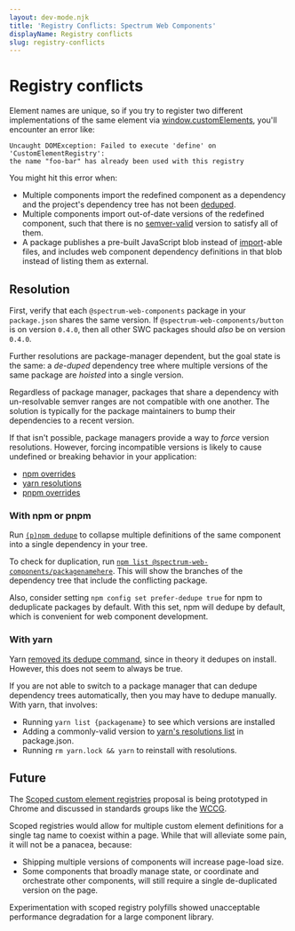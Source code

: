 ```yaml
---
layout: dev-mode.njk
title: 'Registry Conflicts: Spectrum Web Components'
displayName: Registry conflicts
slug: registry-conflicts
---
```


# Registry conflicts

Element names are unique, so if you try to register two different implementations of the same element via [window.customElements](https://developer.mozilla.org/en-US/docs/Web/API/Window/customElements), you'll encounter an error like:

```
Uncaught DOMException: Failed to execute 'define' on 'CustomElementRegistry':
the name "foo-bar" has already been used with this registry
```

You might hit this error when:

-   Multiple components import the redefined component as a dependency and the project's dependency tree has not been [deduped](https://docs.npmjs.com/cli/v9/commands/npm-dedupe?v=true).
-   Multiple components import out-of-date versions of the redefined component, such that there is no [semver-valid](https://docs.npmjs.com/about-semantic-versioning) version to satisfy all of them.
-   A package publishes a pre-built JavaScript blob instead of [import](https://developer.mozilla.org/en-US/docs/web/javascript/reference/statements/import)-able files, and includes web component dependency definitions in that blob instead of listing them as external.

## Resolution

First, verify that each `@spectrum-web-components` package in your `package.json` shares the same version. If `@spectrum-web-components/button` is on version `0.4.0`, then all other SWC packages should _also_ be on version `0.4.0`.

Further resolutions are package-manager dependent, but the goal state is the same: a _de-duped_ dependency tree where multiple versions of the same package are _hoisted_ into a single version.

Regardless of package manager, packages that share a dependency with un-resolvable semver ranges are not compatible with one another. The solution is typically for the package maintainers to bump their dependencies to a recent version.

If that isn't possible, package managers provide a way to _force_ version resolutions. However, forcing incompatible versions is likely to cause undefined or breaking behavior in your application:

-   [npm overrides](https://docs.npmjs.com/cli/v8/configuring-npm/package-json#overrides)
-   [yarn resolutions](https://classic.yarnpkg.com/lang/en/docs/selective-version-resolutions/)
-   [pnpm overrides](https://pnpm.io/package_json#pnpmoverrides)

### With npm or pnpm

Run [`(p)npm dedupe`](https://docs.npmjs.com/cli/v9/commands/npm-dedupe?v=true) to collapse multiple definitions of the same component into a single dependency in your tree.

To check for duplication, run [`npm list @spectrum-web-components/packagenamehere`](https://docs.npmjs.com/cli/v8/commands/npm-ls?v=true). This will show the branches of the dependency tree that include the conflicting package.

Also, consider setting `npm config set prefer-dedupe true` for npm to deduplicate packages by default. With this set, npm will dedupe by default, which is convenient for web component development.

### With yarn

Yarn [removed its dedupe command](https://classic.yarnpkg.com/en/docs/cli/dedupe), since in theory it dedupes on install. However, this does not seem to always be true.

If you are not able to switch to a package manager that can dedupe dependency trees automatically, then you may have to dedupe manually. With yarn, that involves:

-   Running `yarn list {packagename}` to see which versions are installed
-   Adding a commonly-valid version to [yarn's resolutions list](https://classic.yarnpkg.com/lang/en/docs/selective-version-resolutions/) in package.json.
-   Running `rm yarn.lock && yarn` to reinstall with resolutions.

## Future

The [Scoped custom element registries](https://wicg.github.io/webcomponents/proposals/Scoped-Custom-Element-Registries.html) proposal is being prototyped in Chrome and discussed in standards groups like the [WCCG](https://w3c.github.io/webcomponents-cg/2022.html#scoped-element-registries).

Scoped registries would allow for multiple custom element definitions for a single tag name to coexist within a page. While that will alleviate some pain, it will not be a panacea, because:

-   Shipping multiple versions of components will increase page-load size.
-   Some components that broadly manage state, or coordinate and orchestrate other components, will still require a single de-duplicated version on the page.

Experimentation with scoped registry polyfills showed unacceptable performance degradation for a large component library.

